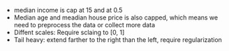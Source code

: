 - median income is cap at 15 and at 0.5
- Median age and meadian house price is also capped, which means we need to preprocess the data or collect more data 
- Diffent scales: Require sclaing to [0, 1]
- Tail heavy: extend farther to the right than the left, require regularization